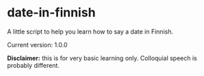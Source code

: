 # date-in-finnish
A little script to help you learn how to say a date in Finnish.

Current version: 1.0.0

**Disclaimer:** this is for very basic learning only.
Colloquial speech is probably different.
